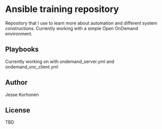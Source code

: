 # Ansible training repository
Repository that I use to learn more about automation and different
system constructions. Currently working with a simple Open OnDemand
environment.

## Playbooks
Currently working on with ondemand\_server.yml and ondemand\_vnc\_client.yml

## Author
Jesse Korhonen

## License
TBD
